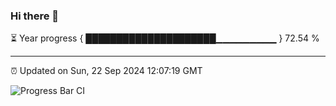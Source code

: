 ### Hi there 👋

⏳ Year progress { █████████████████████▁▁▁▁▁▁▁▁▁ } 72.54 %

---

⏰ Updated on Sun, 22 Sep 2024 12:07:19 GMT

![Progress Bar CI](https://github.com/liununu/liununu/workflows/Progress%20Bar%20CI/badge.svg)
